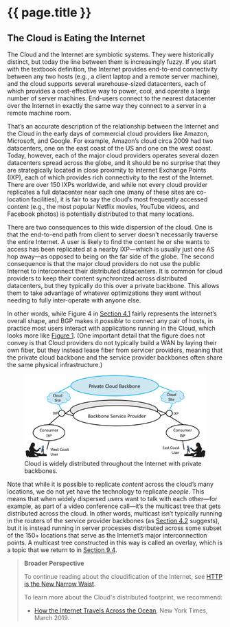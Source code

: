 # {{ page.title }}

## The Cloud is Eating the Internet

The Cloud and the Internet are symbiotic systems. They were
historically distinct, but today the line between them is increasingly
fuzzy. If you start with the textbook definition, the Internet
provides end-to-end connectivity between any two hosts (e.g., a client
laptop and a remote server machine), and the cloud supports several
warehouse-sized datacenters, each of which provides a cost-effective
way to power, cool, and operate a large number of server
machines. End-users connect to the nearest datacenter over the
Internet in exactly the same way they connect to a server in a remote
machine room.

That’s an accurate description of the relationship between the
Internet and the Cloud in the early days of commercial cloud providers
like Amazon, Microsoft, and Google. For example, Amazon’s cloud circa
2009 had two datacenters, one on the east coast of the US and one on
the west coast. Today, however, each of the major cloud providers
operates several dozen datacenters spread across the globe, and it
should be no surprise that they are strategically located in close
proximity to Internet Exchange Points (IXP), each of which provides
rich connectivity to the rest of the Internet. There are over 150 IXPs
worldwide, and while not every cloud provider replicates a full
datacenter near each one (many of these sites are co-location
facilities), it is fair to say the cloud’s most frequently accessed
content (e.g., the most popular Netflix movies, YouTube videos, and
Facebook photos) is potentially distributed to that many locations.

There are two consequences to this wide dispersion of the cloud. One
is that the end-to-end path from client to server doesn’t necessarily
traverse the entire Internet. A user is likely to find the content he
or she wants to access has been replicated at a nearby IXP—which is
usually just one AS hop away—as opposed to being on the far side of
the globe. The second consequence is that the major cloud providers do
not use the public Internet to interconnect their distributed
datacenters. It is common for cloud providers to keep their content
synchronized across distributed datacenters, but they typically do
this over a private backbone. This allows them to take advantage of
whatever optimizations they want without needing to fully
inter-operate with anyone else.

In other words, while Figure 4 in [Section 4.1](global.md) fairly
represents the Internet’s overall shape, and BGP makes it *possible*
to connect any pair of hosts, in practice most users interact with
applications running in the Cloud, which looks more like
[Figure 1](#cloud). (One important detail that the figure does not
convey is that Cloud providers do not typically build a WAN by laying
their own fiber, but they instead lease fiber from servicer providers,
meaning that the private cloud backbone and the service provider
backbones often share the same physical infrastructure.)

<figure class="line">
	<a id="cloud"></a>
	<img src="figures/structure/Slide1.png" width="500px"/>
	<figcaption>Cloud is widely distributed throughout the Internet 
	with private backbones.</figcaption>
</figure>

Note that while it is possible to replicate *content* across the
cloud’s many locations, we do not yet have the technology to replicate
*people*. This means that when widely dispersed users want to talk
with each other—for example, as part of a video conference call—it’s
the multicast tree that gets distributed across the cloud. In other
words, multicast isn’t typically running in the routers of the service
provider backbones (as [Section 4.2](multicast.md) suggests), but
it is instead running in server processes distributed across some
subset of the 150+ locations that serve as the Internet’s major
interconnection points. A multicast tree constructed in this way is
called an overlay, which is a topic that we return to in
[Section 9.4](../applications/overlays.md).

<!--- > [!NOTE|label:Broader Perspective] --->
> **Broader Perspective**
>
> To continue reading about the cloudification of the Internet, see
> [HTTP is the New Narrow Waist](../e2e/trend.md).
>
> To learn more about the Cloud's distributed footprint, we recommend:
> * [How the Internet Travels Across the Ocean](https://www.nytimes.com/interactive/2019/03/10/technology/internet-cables-oceans.html), New York Times, March 2019.
